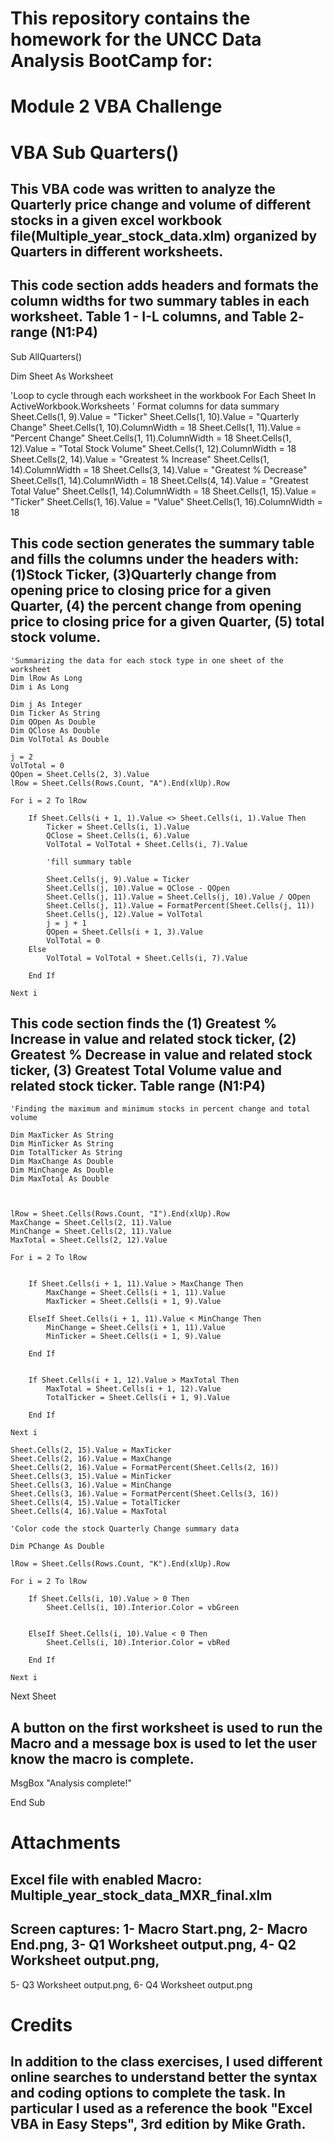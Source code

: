 # This repository contains the homework for the UNCC Data Analysis BootCamp for:
# Module 2 VBA Challenge

# VBA Sub Quarters()
## This VBA code was written to analyze the Quarterly price change and volume of different stocks in a given excel workbook file(Multiple_year_stock_data.xlm) organized by Quarters in different worksheets. 

## This code section adds headers and formats the column widths for two summary tables in each worksheet. Table 1 - I-L columns, and Table 2- range (N1:P4)


Sub AllQuarters()

Dim Sheet As Worksheet
   
'Loop to cycle through each worksheet in the workbook
For Each Sheet In ActiveWorkbook.Worksheets
    ' Format columns for data summary
    Sheet.Cells(1, 9).Value = "Ticker"
    Sheet.Cells(1, 10).Value = "Quarterly Change"
    Sheet.Cells(1, 10).ColumnWidth = 18
    Sheet.Cells(1, 11).Value = "Percent Change"
    Sheet.Cells(1, 11).ColumnWidth = 18
    Sheet.Cells(1, 12).Value = "Total Stock Volume"
    Sheet.Cells(1, 12).ColumnWidth = 18
    Sheet.Cells(2, 14).Value = "Greatest % Increase"
    Sheet.Cells(1, 14).ColumnWidth = 18
    Sheet.Cells(3, 14).Value = "Greatest % Decrease"
    Sheet.Cells(1, 14).ColumnWidth = 18
    Sheet.Cells(4, 14).Value = "Greatest Total Value"
    Sheet.Cells(1, 14).ColumnWidth = 18
    Sheet.Cells(1, 15).Value = "Ticker"
    Sheet.Cells(1, 16).Value = "Value"
    Sheet.Cells(1, 16).ColumnWidth = 18

## This code section generates the summary table and fills the columns under the headers with: (1)Stock Ticker, (3)Quarterly change from opening price to closing price for a given Quarter, (4) the percent change from opening price to closing price for a given Quarter, (5) total stock volume.
    
    'Summarizing the data for each stock type in one sheet of the worksheet
    Dim lRow As Long
    Dim i As Long

    Dim j As Integer
    Dim Ticker As String
    Dim QOpen As Double
    Dim QClose As Double
    Dim VolTotal As Double
    
    j = 2
    VolTotal = 0
    QOpen = Sheet.Cells(2, 3).Value
    lRow = Sheet.Cells(Rows.Count, "A").End(xlUp).Row
    
    For i = 2 To lRow
        
        If Sheet.Cells(i + 1, 1).Value <> Sheet.Cells(i, 1).Value Then
            Ticker = Sheet.Cells(i, 1).Value
            QClose = Sheet.Cells(i, 6).Value
            VolTotal = VolTotal + Sheet.Cells(i, 7).Value
            
            'fill summary table
            
            Sheet.Cells(j, 9).Value = Ticker
            Sheet.Cells(j, 10).Value = QClose - QOpen
            Sheet.Cells(j, 11).Value = Sheet.Cells(j, 10).Value / QOpen
            Sheet.Cells(j, 11).Value = FormatPercent(Sheet.Cells(j, 11))
            Sheet.Cells(j, 12).Value = VolTotal
            j = j + 1
            QOpen = Sheet.Cells(i + 1, 3).Value
            VolTotal = 0
        Else
            VolTotal = VolTotal + Sheet.Cells(i, 7).Value
        
        End If
           
    Next i

## This code section finds the (1) Greatest % Increase in value and related stock ticker,  (2) Greatest % Decrease in value and related stock ticker, (3) Greatest Total Volume value and related stock ticker. Table range (N1:P4)
    'Finding the maximum and minimum stocks in percent change and total volume
       
    Dim MaxTicker As String
    Dim MinTicker As String
    Dim TotalTicker As String
    Dim MaxChange As Double
    Dim MinChange As Double
    Dim MaxTotal As Double
    
    
    
    lRow = Sheet.Cells(Rows.Count, "I").End(xlUp).Row
    MaxChange = Sheet.Cells(2, 11).Value
    MinChange = Sheet.Cells(2, 11).Value
    MaxTotal = Sheet.Cells(2, 12).Value
    
    For i = 2 To lRow
    
        
        If Sheet.Cells(i + 1, 11).Value > MaxChange Then
            MaxChange = Sheet.Cells(i + 1, 11).Value
            MaxTicker = Sheet.Cells(i + 1, 9).Value
            
        ElseIf Sheet.Cells(i + 1, 11).Value < MinChange Then
            MinChange = Sheet.Cells(i + 1, 11).Value
            MinTicker = Sheet.Cells(i + 1, 9).Value
            
        End If
        
        
        If Sheet.Cells(i + 1, 12).Value > MaxTotal Then
            MaxTotal = Sheet.Cells(i + 1, 12).Value
            TotalTicker = Sheet.Cells(i + 1, 9).Value
        
        End If
        
    Next i
    
    Sheet.Cells(2, 15).Value = MaxTicker
    Sheet.Cells(2, 16).Value = MaxChange
    Sheet.Cells(2, 16).Value = FormatPercent(Sheet.Cells(2, 16))
    Sheet.Cells(3, 15).Value = MinTicker
    Sheet.Cells(3, 16).Value = MinChange
    Sheet.Cells(3, 16).Value = FormatPercent(Sheet.Cells(3, 16))
    Sheet.Cells(4, 15).Value = TotalTicker
    Sheet.Cells(4, 16).Value = MaxTotal
    
    'Color code the stock Quarterly Change summary data
   
    Dim PChange As Double
    
    lRow = Sheet.Cells(Rows.Count, "K").End(xlUp).Row
    
    For i = 2 To lRow
        
        If Sheet.Cells(i, 10).Value > 0 Then
            Sheet.Cells(i, 10).Interior.Color = vbGreen
            
            
        ElseIf Sheet.Cells(i, 10).Value < 0 Then
            Sheet.Cells(i, 10).Interior.Color = vbRed
            
        End If
    
    Next i
        
    
Next Sheet

## A button on the first worksheet is used to run the Macro and a message box is used to let the user know the macro is complete.
MsgBox "Analysis complete!"
    
End Sub

# Attachments
## Excel file with enabled Macro: Multiple_year_stock_data_MXR_final.xlm
## Screen captures: 1- Macro Start.png, 2- Macro End.png, 3- Q1 Worksheet output.png, 4- Q2 Worksheet output.png, 
5- Q3 Worksheet output.png, 6- Q4 Worksheet output.png

# Credits
## In addition to the class exercises, I used different online searches to understand better the syntax and coding options to complete the task. In particular I used as a reference the book "Excel VBA in Easy Steps", 3rd edition by Mike Grath.

#

